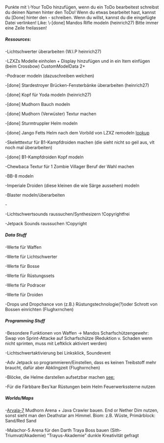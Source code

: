 Punkte mit \\-Your ToDo hinzufügen, wenn du ein ToDo bearbeitest schreibst du deinen Namen hinter den ToDo!
Wenn du etwas bearbeitet hast, kannst du [Done] hinter den - schreiben.
Wenn du willst, kannst du die eingefügte Datei verlinken!
Like: \\-[done] Mandos Rifle modeln (heinrich27)
Bitte immer eine Zeile freilassen!


##### Ressources:
\-Lichtschwerter überarbeiten (W.I.P heinrich27)

\-LZXZs Modelle einholen + Display hinzufügen und in ein Item einfügen (beim Crossbow) CustomModelData 2+

\-Podracer modeln (dazuschreiben welchen)

\-[done] Stardestroyer Brücken-Fensterbänke überarbeiten (heinrich27)

\-[done] Kopf für Yoda modeln (heinrich27)

\-[done] Mudhorn Bauch modeln

\-[done] Mudhorn (Verwüster) Textur machen

\-[done] Sturmtruppler Helm modeln

\-[done] Jango Fetts Helm nach dem Vorbild von LZXZ remodeln [lookup](https://sketchfab.com/3d-models/the-mandalorian-helmet-minecraft-88f2452ae3ff4a1d9d9ee6713fe9a98b)

\-Skeletttextur für B1-Kampfdroiden machen (die sieht nicht so geil aus, vlt noch mal überarbeiten)

\-[done] B1-Kampfdroiden Kopf modeln

\-Chewbaca Textur für 1 Zombie Villager Beruf der Wahl machen

\-BB-8 modeln

\-Imperiale Droiden (diese kleinen die wie Särge aussehen) modeln

\-Blaster modeln/überarbeiten

\-


\-Lichtschwertsounds raussuchen/Synthesizern !Copyrightfrei

\-Jetpack Sounds raussuchen !Copyright

##### Data Stuff

\-Werte für Waffen

\-Werte für Lichtschwerter

\-Werte für Bosse

\-Werte für Rüstungssets

\-Werte für Podracer

\-Werte für Droiden

\-Drops und Dropchance von (z.B.) Rüstungstechnologie(?)oder Schrott von Bossen einrichten (Flughxrnchen)

##### Programming Stuff

\-Besondere Funktionen von Waffen
  \-> Mandos Scharfschützengewehr: Swap von Sprint-Attacke auf Scharfschütze (Reduktion v. Schaden wenn nicht sprinten, muss mit Leftklick aktiviert werden)

\-Lichtschwertaktivierung bei Linksklick, Soundevent

\-Adv Jetpack so programmieren/Einstellen, dass es keinen Treibstoff mehr braucht, dafür aber Abklingzeit (Flughxrnchen)

\-Blöcke, die Helme darstellen aufsetzbar machen [see:](https://hub.spigotmc.org/javadocs/spigot/org/bukkit/event/inventory/InventoryClickEvent.html)

\-Für die Färbbare Bes'kar Rüstungen beim Helm Feuerwerkssterne nutzen


##### Worlds/Maps

\-[Arvala-7](https://starwars.fandom.com/wiki/Arvala-7) Mudhorn Arena + Java Crawler bauen. End or Nether Dim nutzen, sonst sieht man den Deathstar am Himmel. Biom: z.B. Wüste, Primärblock: Sand/Red Sand

\-Malachor-5 Arena für den Darth Traya Boss bauen (Sith-Triumvat/Akademie) “Trayus-Akademie” dunkle Kreativität gefragt

